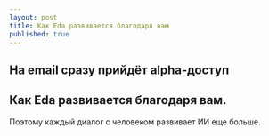 ```yaml
---
layout: post
title: Как Eda развивается благодаря вам
published: true
---
```

## На email сразу прийдёт alpha-доступ


## Как Eda развивается благодаря вам.
Поэтому каждый диалог с человеком развивает ИИ еще больше.

